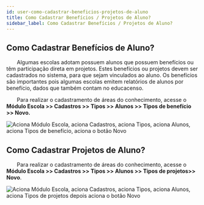 ```yaml
---
id: user-como-cadastrar-beneficios-projetos-de-aluno
title: Como Cadastrar Benefícios / Projetos de Aluno?
sidebar_label: Como Cadastrar Benefícios / Projetos de Aluno?
---
```


## Como Cadastrar Benefícios de Aluno?

&nbsp;&nbsp;&nbsp;&nbsp;&nbsp;&nbsp;&nbsp;Algumas escolas adotam possuem alunos que possuem benefícios ou têm participação direta em projetos. Estes benefícios ou projetos devem ser cadastrados no sistema, para que sejam vinculados ao aluno. Os benefícios são importantes pois algumas escolas emitem relatórios de alunos por benefício, dados que também contam no educacenso.

&nbsp;&nbsp;&nbsp;&nbsp;&nbsp;&nbsp;&nbsp;Para realizar o cadastramento de áreas do conhecimento, acesse o **Módulo Escola >> Cadastros >> Tipos >> Alunos >> Tipos de benefício >> Novo.**


![Aciona Módulo Escola, aciona Cadastros, aciona Tipos, aciona Alunos, aciona Tipos de benefício, aciona o botão Novo](/img/user-docs/cadastrar_tipo_de_beneficio.gif)

## Como Cadastrar Projetos de Aluno?

&nbsp;&nbsp;&nbsp;&nbsp;&nbsp;&nbsp;&nbsp;Para realizar o cadastramento de áreas do conhecimento, acesse o **Módulo Escola >> Cadastros >> Tipos >> Alunos >> Tipos de projetos>> Novo**.

![Aciona Módulo Escola, aciona Cadastros, aciona Tipos, aciona Alunos, aciona Tipos de projetos depois aciona o botão Novo](/img/user-docs/cadastrar_tipo_projetos.gif)
